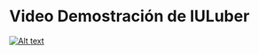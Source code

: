 # Video Demostración de IULuber

[![Alt text](https://img.youtube.com/vi/wgnpnqFkrA0/0.jpg)](https://www.youtube.com/watch?v=wgnpnqFkrA0)

